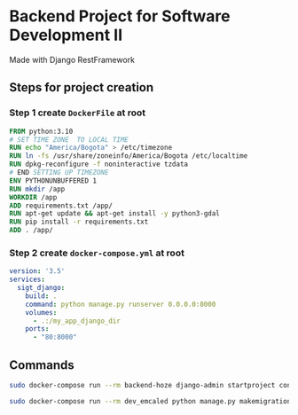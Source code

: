 # Backend Project for Software Development II
Made with Django RestFramework

## Steps for project creation
### Step 1 create `DockerFile` at root
```dockerfile
FROM python:3.10
# SET TIME ZONE  TO LOCAL TIME
RUN echo "America/Bogota" > /etc/timezone
RUN ln -fs /usr/share/zoneinfo/America/Bogota /etc/localtime
RUN dpkg-reconfigure -f noninteractive tzdata
# END SETTING UP TIMEZONE
ENV PYTHONUNBUFFERED 1
RUN mkdir /app
WORKDIR /app
ADD requirements.txt /app/
RUN apt-get update && apt-get install -y python3-gdal
RUN pip install -r requirements.txt
ADD . /app/
```
### Step 2 create `docker-compose.yml` at root
```yml
version: '3.5'
services:
  sigt_django:
    build: .
    command: python manage.py runserver 0.0.0.0:8000
    volumes:
      - .:/my_app_django_dir
    ports:
      - "80:8000"
```

## Commands
```bash
sudo docker-compose run --rm backend-hoze django-admin startproject config .
```
```bash
sudo docker-compose run --rm dev_emcaled python manage.py makemigrations
```